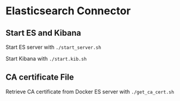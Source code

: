 # Elasticsearch Connector

## Start ES and Kibana

Start ES server with ```./start_server.sh```

Start Kibana with ```./start.kib.sh```

## CA certificate File

Retrieve CA certificate from Docker ES server with ```./get_ca_cert.sh```

